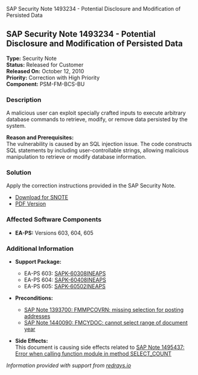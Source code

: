 SAP Security Note 1493234 - Potential Disclosure and Modification of Persisted Data

## SAP Security Note 1493234 - Potential Disclosure and Modification of Persisted Data

**Type:** Security Note  
**Status:** Released for Customer  
**Released On:** October 12, 2010  
**Priority:** Correction with High Priority  
**Component:** PSM-FM-BCS-BU

### Description

A malicious user can exploit specially crafted inputs to execute arbitrary database commands to retrieve, modify, or remove data persisted by the system.

**Reason and Prerequisites:**  
The vulnerability is caused by an SQL injection issue. The code constructs SQL statements by including user-controllable strings, allowing malicious manipulation to retrieve or modify database information.

### Solution

Apply the correction instructions provided in the SAP Security Note.

- [Download for SNOTE](https://notesdownloads.sap.com/note/0040000008837152017)
- [PDF Version](https://userapps.support.sap.com/sap/support/sfm/notes/print/0001493234?language=en-US&token=3363E21DFBBCB67FF50D163451E38AC4)

### Affected Software Components

- **EA-PS:** Versions 603, 604, 605

### Additional Information

- **Support Package:**  
  - EA-PS 603: [SAPK-60308INEAPS](https://me.sap.com/supportpackage/SAPK-60308INEAPS)  
  - EA-PS 604: [SAPK-60408INEAPS](https://me.sap.com/supportpackage/SAPK-60408INEAPS)  
  - EA-PS 605: [SAPK-60502INEAPS](https://me.sap.com/supportpackage/SAPK-60502INEAPS)

- **Preconditions:**  
  - [SAP Note 1393700: FMMPCOVRN: missing selection for posting addresses](https://me.sap.com/notes/0001393700)
  - [SAP Note 1440090: FMCYDOC: cannot select range of document year](https://me.sap.com/notes/0001440090)

- **Side Effects:**  
  This document is causing side effects related to [SAP Note 1495437: Error when calling function module in method SELECT_COUNT](https://me.sap.com/notes/0001495437)

*Information provided with support from [redrays.io](https://redrays.io)*